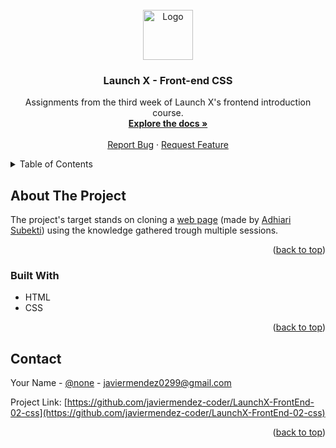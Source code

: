 <div id="top"></div>



<!-- PROJECT LOGO -->
<br />
<div align="center">
  <a href="https://github.com/javiermendez-coder/LaunchX-FrontEnd-02-css">
    <img src="https://raw.githubusercontent.com/othneildrew/Best-README-Template/master/images/logo.png" alt="Logo" width="80" height="80">
  </a>

<h3 align="center">Launch X - Front-end CSS</h3>

  <p align="center">
    Assignments from the third week of Launch X's frontend introduction course.
    <br />
    <a href="https://github.com/javiermendez-coder/LaunchX-FrontEnd-02-css"><strong>Explore the docs »</strong></a>
    <br />
    <br />
    <a href="https://github.com/javiermendez-coder/LaunchX-FrontEnd-02-css/issues">Report Bug</a>
    ·
    <a href="https://github.com/javiermendez-coder/LaunchX-FrontEnd-02-css/issues">Request Feature</a>
  </p>
</div>



<!-- TABLE OF CONTENTS -->
<details>
  <summary>Table of Contents</summary>
  <ol>
    <li>
      <a href="#about-the-project">About The Project</a>
      <ul>
        <li><a href="#built-with">Built With</a></li>
      </ul>
    </li>
    <li><a href="#contact">Contact</a></li>
  </ol>
</details>



<!-- ABOUT THE PROJECT -->
## About The Project

The project's target stands on cloning a [web page][web-page] (made by [Adhiari Subekti][author]) using the knowledge gathered trough multiple sessions.

<p align="right">(<a href="#top">back to top</a>)</p>



### Built With

* HTML
* CSS

<p align="right">(<a href="#top">back to top</a>)</p>



<!-- CONTACT -->
## Contact

Your Name - [@none](https://twitter.com/none) - javiermendez0299@gmail.com

Project Link: [https://github.com/javiermendez-coder/LaunchX-FrontEnd-02-css](https://github.com/javiermendez-coder/LaunchX-FrontEnd-02-css)

<p align="right">(<a href="#top">back to top</a>)</p>



<!-- MARKDOWN LINKS & IMAGES -->
[web-page]: https://github.com/LaunchX-InnovaccionVirtual/FrontEnd-Mision/blob/main/03%20-%20CSS/practica/landingVacunaci%C3%B3n.png
[author]: https://dribbble.com/Adhiari_is